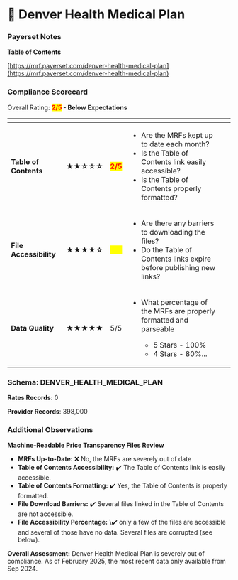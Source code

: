 # 🔴 Denver Health Medical Plan

### Payerset Notes

**Table of Contents**

[https://mrf.payerset.com/denver-health-medical-plan](https://mrf.payerset.com/denver-health-medical-plan)

### Compliance Scorecard

Overall Rating: <mark style="color:red;">**2/5**</mark>**&#x20;- Below Expectations**

<table data-view="cards"><thead><tr><th></th><th></th><th></th><th></th><th data-hidden data-card-cover data-type="files"></th></tr></thead><tbody><tr><td><strong>Table of Contents</strong></td><td><strong>★★☆☆☆</strong></td><td><mark style="color:red;"><strong>2/5</strong></mark></td><td><ul><li>Are the MRFs kept up to date each month? </li><li>Is the Table of Contents link easily accessible?</li><li>Is the Table of Contents properly formatted?</li></ul></td><td></td></tr><tr><td><strong>File Accessibility</strong></td><td><strong>★★★★☆</strong></td><td><mark style="color:yellow;"><strong>4/5</strong></mark></td><td><ul><li>Are there any barriers to downloading the files?</li><li>Do the Table of Contents links expire before publishing new links?</li></ul></td><td></td></tr><tr><td><strong>Data Quality</strong></td><td><strong>★★★★★</strong></td><td>5/5</td><td><ul><li><p>What percentage of the MRFs are properly formatted and parseable</p><ul><li>5 Stars - 100%</li><li>4 Stars - 80%...</li></ul></li></ul></td><td></td></tr></tbody></table>

### Schema: DENVER\_HEALTH\_MEDICAL\_PLAN

**Rates Records**: 0

**Provider Records**: 398,000

### Additional Observations

**Machine-Readable Price Transparency Files Review**

* **MRFs Up-to-Date:** ❌ No, the MRFs are severely out of date
* **Table of Contents Accessibility:** ✔️ The Table of Contents link is easily accessible.
* **Table of Contents Formatting:** ✔️ Yes, the Table of Contents is properly formatted.
* **File Download Barriers:** ✔️ Several files linked in the Table of Contents are not accessible.
* **File Accessibility Percentage:** \✔️ only a few of the files are accessible and several of those have no data. Several files are corrupted (see below).

**Overall Assessment:** Denver Health Medical Plan is severely out of compliance. As of February 2025, the most recent data only available from Sep 2024.&#x20;
